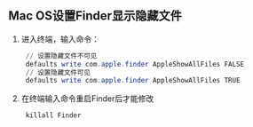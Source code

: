 ## Mac OS设置Finder显示隐藏文件

1. 进入终端，输入命令：

    ```powershell
     // 设置隐藏文件不可见
     defaults write com.apple.finder AppleShowAllFiles FALSE
     // 设置隐藏文件可见
     defaults write com.apple.finder AppleShowAllFiles TRUE
    ```

2. 在终端输入命令重启Finder后才能修改

    ```powershell
     killall Finder
    ```

